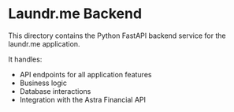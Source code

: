 # Laundr.me Backend

This directory contains the Python FastAPI backend service for the laundr.me application.

It handles:
- API endpoints for all application features
- Business logic
- Database interactions
- Integration with the Astra Financial API
